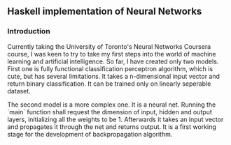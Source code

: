 <h2>Haskell implementation of Neural Networks</h2>
<h3>Introduction</h3>
<p>Currently taking the University of Toronto's Neural Networks Coursera course, I was keen to try to take my first steps into the world
of machine learning and artificial intelligence. So far, I have created only two models. First one is fully functional classification 
perceptron algorithm, which is cute, but has several limitations. It takes a n-dimensional input vector and return binary classification.
It can be trained only on linearly seperable dataset.</p>
The second model is a more complex one. It is a neural net. Running the `main` function shall request the dimension of input, hidden and
output layers, initializing all the weights to be 1. Afterwards it takes an input vector and propagates it through the net and returns 
output. It is a first working stage for the development of backpropagation algorithm.
